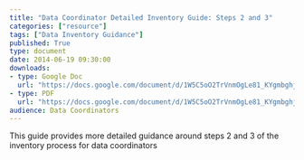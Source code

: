 ```yaml
---
title: "Data Coordinator Detailed Inventory Guide: Steps 2 and 3"
categories: ["resource"]
tags: ["Data Inventory Guidance"]
published: True
type: document
date: 2014-06-19 09:30:00
downloads:
- type: Google Doc
  url: "https://docs.google.com/document/d/1W5C5oO2TrVnmOgLe81_KYgmbghj6hDs9-4SC-ygMDV4/edit"
- type: PDF
  url: "https://docs.google.com/document/d/1W5C5oO2TrVnmOgLe81_KYgmbghj6hDs9-4SC-ygMDV4/export?format=pdf"
audience: Data Coordinators
---
```

This guide provides more detailed guidance around steps 2 and 3 of the inventory process for data coordinators
